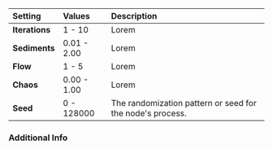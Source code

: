 | Setting        | Values      | Description                                               |
| :------------- | :---------- | :-------------------------------------------------------- |
| **Iterations** | 1 - 10      | Lorem                                                     |
| **Sediments**  | 0.01 - 2.00 | Lorem                                                     |
| **Flow**       | 1 - 5       | Lorem                                                     |
| **Chaos**      | 0.00 - 1.00 | Lorem                                                     |
| **Seed**       | 0 - 128000  | The randomization pattern or seed for the node's process. |

### Additional Info

